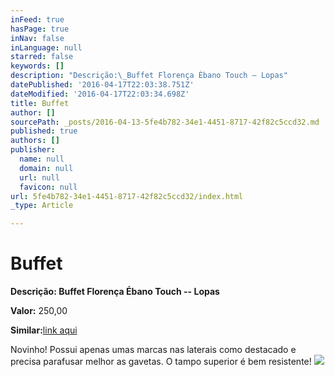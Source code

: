 ```yaml
---
inFeed: true
hasPage: true
inNav: false
inLanguage: null
starred: false
keywords: []
description: "Descrição:\_Buffet Florença Ébano Touch – Lopas"
datePublished: '2016-04-17T22:03:38.751Z'
dateModified: '2016-04-17T22:03:34.698Z'
title: Buffet
author: []
sourcePath: _posts/2016-04-13-5fe4b782-34e1-4451-8717-42f82c5ccd32.md
published: true
authors: []
publisher:
  name: null
  domain: null
  url: null
  favicon: null
url: 5fe4b782-34e1-4451-8717-42f82c5ccd32/index.html
_type: Article

---
```

# Buffet

**Descrição: **Buffet Florença Ébano Touch -- Lopas****

**Valor:** 250,00

**Similar:**[link aqui][0]

Novinho! Possui apenas umas marcas nas laterais como destacado e precisa parafusar melhor as gavetas. O tampo superior é bem resistente!
![](https://s3-us-west-2.amazonaws.com/the-grid-img/p/72eaddde25154226a1204d714b305e917cd67f44.jpg)

[0]: http://www.lojaskd.com.br/balco-florena-bano-touch-lopas-80105.html